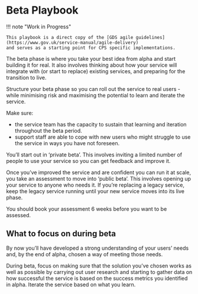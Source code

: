 # Beta Playbook

!!! note "Work in Progress"

    This playbook is a direct copy of the [GDS agile guidelines](https://www.gov.uk/service-manual/agile-delivery)
    and serves as a starting point for CPS specific implementations.

The beta phase is where you take your best idea from alpha and start building it for real. It also involves thinking 
about how your service will integrate with (or start to replace) existing services, and preparing for the transition to 
live.

Structure your beta phase so you can roll out the service to real users - while minimising risk and maximising the 
potential to learn and iterate the service. 

Make sure:

* the service team has the capacity to sustain that learning and iteration throughout the beta period.
* support staff are able to cope with new users who might struggle to use the service in ways you have not foreseen.

You’ll start out in ‘private beta’. This involves inviting a limited number of people to use your service so you can get 
feedback and improve it.

Once you’ve improved the service and are confident you can run it at scale, you take an assessment to move into ‘public 
beta’. This involves opening up your service to anyone who needs it. If you’re replacing a legacy service, keep the 
legacy service running until your new service moves into its live phase.

You should book your assessment 6 weeks before you want to be assessed.

## What to focus on during beta

By now you’ll have developed a strong understanding of your users’ needs and, by the end of alpha, chosen a way of 
meeting those needs.

During beta, focus on making sure that the solution you’ve chosen works as well as possible by carrying out user 
research and starting to gather data on how successful the service is based on the success metrics you identified in 
alpha. Iterate the service based on what you learn.
